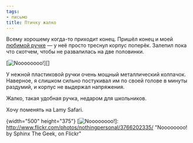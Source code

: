 ```yaml
---
tags:
- письмо
title: Птичку жалко
---
```


Всему хорошему когда-то приходит конец. Пришёл конец и моей
[любимой ручке][] — у неё просто треснул корпус поперёк. Залепил пока
что скотчем, чтобы не развалилась на две половинки.

[![Noooooooo!][]][]

У нежной пластиковой ручки очень мощный металлический колпачок.
Наверное, я слишком сильно постукивал им по своей голове в минуты
раздумий, и корпус не выдержал напряжения.

Жалко, такая удобная ручка, недаром для школьников.

Хочу поменять на Lamy Safari.

  [любимой ручке]: http://dzhus.org/blog/entry/479/
  [Noooooooo!]: http://farm3.static.flickr.com/2553/3766202335_7fae98bdc1.jpg
  {width="500" height="375"}
  [![Noooooooo!][]]: http://www.flickr.com/photos/nothingpersonal/3766202335/
    "Noooooooo! by Sphinx The Geek, on Flickr"
